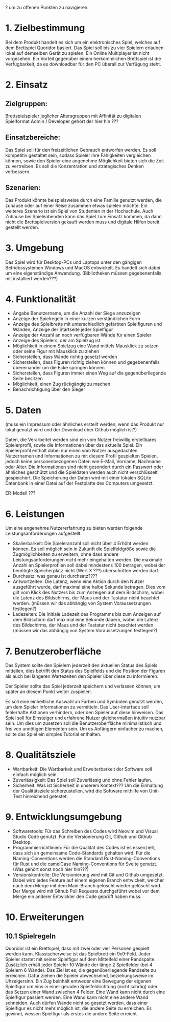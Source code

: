 ? um zu offenen Punkten zu navigieren.

# 1. Zielbestimmung
Bei dem Produkt handelt es sich um ein elektronisches Spiel, welches auf dem
Brettspiel Quoridor basiert. Das Spiel soll bis zu vier Spielern erlauben lokal
auf demselben Gerät zu spielen. Ein Online Multiplayer ist nicht vorgesehen.
Ein Vorteil gegenüber einem herkömmlichen Brettspiel ist die Verfügbarkeit, da
es downloadbar für den PC überall zur Verfügung steht.
# 2. Einsatz 
## Zielgruppen:
Brettspielspieler jeglicher Altersgruppen mit Affinität zu digitalen Spielformat
Admin / Developer gehört der hier hin ??? 
## Einsatzbereiche:
Das Spiel soll für den freizeitlichen Gebrauch entworfen werden.
Es soll kompetitiv gestaltet sein, sodass Spieler ihre Fähigkeiten vergleichen
können, sowie den Spieler eine angenehme Möglichkeit bieten sich die Zeit zu
vertreiben. Es soll die Konzentration und strategisches Denken verbessern.
## Szenarien:
Das Produkt könnte beispielsweise durch eine Familie genutzt werden, die zuhause oder auf einer Reise zusammen etwas spielen möchte. Ein weiteres Szenario ist ein Spiel von Studenten in der Hochschule. Auch Zuhause bei Spieleabenden kann das Spiel zum Einsatz kommen, da dann nicht die Brettspielversion gekauft werden muss und digitale Hilfen bereit gestellt werden.
# 3. Umgebung
Das Spiel wird für Desktop-PCs und Laptops unter den gängigen Betriebssystemen
Windows und MacOS entwickelt. Es handelt sich dabei um eine eigenständige
Anwendung. (Bibliotheken müssen gegebenenfalls mit installiert werden???)
# 4. Funktionalität
- Angabe Benutzername, um die Anzahl der Siege anzuzeigen
- Anzeige der Spielregeln in einer kurzen verständlichen Form
- Anzeige des Spielbretts mit unterschiedlich gefärbten Spielfiguren und Wänden, Anzeige der Startseite jeder Spielfigur
- Anzeige der Anzahl an noch verfügbaren Wände für einen Spieler
- Anzeige des Spielers, der am Spielzug ist
- Möglichkeit in einem Spielzug eine Wand mittels Mausklick zu setzen oder seine Figur mit Mausklick zu ziehen
- Sicherstellen, dass Wände richtig gesetzt werden
- Sicherstellen, dass Figuren richtig ziehen können und gegebenenfalls übereinander um die Ecke springen können
- Sicherstellen, dass Figuren immer einen Weg auf die gegenüberliegende Seite besitzen
- Möglichkeit, einen Zug rückgängig zu machen
- Benachrichtigung über den Sieger

# 5. Daten
(muss ein Impressum oder ähnliches erstellt werden, wenn das Produkt nur lokal genutzt wird
und der Download über Github möglich ist?)

Daten, die Verarbeitet werden sind ein vom Nutzer freiwillig erstellbares
Spielerprofil, sowie die Informationen über das aktuelle Spiel. Ein
Spielerprofil enthält dabei nur einen vom Nutzer ausgedachten Nutzernamen und
Informationen zu mit diesem Profil gespielten Spielen, jedoch keine
personenbezogenen Daten wie E-Mail, Vorname, Nachname oder Alter. Die
Informationen sind nicht gesondert durch ein Passwort oder ähnliches geschützt
und die Spieldaten werden auch nicht verschlüsselt gespeichert. Die Speicherung
der Daten wird mit einer lokalen SQLite Datenbank in einer Datei auf der
Festplatte des Computers umgesetzt.

ER-Modell ???
# 6. Leistungen
Um eine angenehme Nutzererfahrung zu bieten werden folgende
Leistungsanforderungen aufgestellt:
- Skalierbarkeit: Die Spieleranzahl soll nicht über 4 Erhöht werden können. Es
  soll
  möglich sein in Zukunft die Spielfeldgröße sowie die Zugmöglichkeiten zu
  erweitern, ohne dass andere Leistungsanforderungen nicht mehr eingehalten
  werden. Die maximale Anzahl an Spielerprofilen soll dabei mindestens 100
  betragen, wobei der benötigte Speicherplatz nicht (Wert X ???) überschritten
  werden darf.
- Durchsatz: was genau ist durchsatz???? 
- Antwortzeiten: Die Latenz, wenn eine Aktion durch den Nutzer ausgeführt
  wurde, darf maximal eine halbe Sekunde betragen. Dies vom gilt vom Klick des
  Nutzers bis zum Anzeigen auf dem Bildschirm, wobei die Latenz des
  Bildschirms, der Maus und der Tastatur nicht beachtet werden. 
  (müssen wir das abhängig von System Voraussetzungen festlegen?)
- Ladezeiten: Die Initiale Ladezeit des Programms bis zum Anzeigen auf dem
  Bildschirm darf maximal eine Sekunde dauern, wobei die Latenz des
  Bildschirms, der Maus und der Tastatur nicht beachtet werden.
  (müssen wir das abhängig von System Voraussetzungen festlegen?)
# 7. Benutzeroberfläche
Das System sollte den Spielern jederzeit den aktuellen Status des Spiels
mitteilen, dies betrifft den Status des Spielfelds und die Position der Figuren
als auch bei längeren Wartezeiten den Spieler über diese zu informieren.

Der Spieler sollte das Spiel jederzeit speichern und verlassen können, um später an diesem Punkt weiter zuspielen.

Es soll eine einheitliche Auswahl an Farben und Symbolen genutzt werden, um dem
Spieler Informationen zu vermitteln. Das User-Interface soll fehlerhafte
Aktionen verhindern, oder den Spieler auf diese hinweisen.
Das Spiel soll für Einsteiger und erfahrene Nutzer gleichermaßen intuitiv
nutzbar sein. Um dies um zusetzen soll die Benutzeroberfläche minimalistisch
und frei von unnötigen Elementen sein.
Um es Anfängern einfacher zu machen, sollte das Spiel ein simples Tutorial
enthalten.
# 8. Qualitätsziele
- Wartbarkeit: Die Wartbarkeit und Erweiterbarkeit der Software soll einfach
möglich sein.
- Zuverlässigkeit: Das Spiel soll Zuverlässig und ohne Fehler laufen.
- Sicherheit: Was ist Sicherheit in unserem Kontext???
Um die Einhaltung der Qualitätsziele sicherzustellen, wird die Software mithilfe von Unit-Test hinreichend getestet.
# 9. Entwicklungsumgebung
- Softwaretools: Für das Schreiben des Codes wird Neovim und Visual Studio Code
  genutzt. Für die Versionierung Git, Github und Github Desktop.
- Programmierrichtlinien: Für die Qualität des Codes ist es essenziell, dass
  sich an gemeinsame Code-Standards gehalten wird. Für die Naming-Conventions
  werden die Standard Rust-Naming-Conventions für Rust und die camelCase
  Naming-Conventions für Svelte genutzt.
  (Was gehört sonst noch hier hin???)
- Versionskontrolle: Die Versionierung wird mit Git und Github umgesetzt.
  Dabei wird jedes Feature auf einem eigenen Branch entwickelt, welcher nach
  dem Merge mit dem Main-Branch gelöscht wieder gelöscht wird. Der Merge wird
  mit Github Pull Requests durchgeführt wobei vor dem Merge ein anderer
  Entwickler den Code geprüft haben muss.
# 10. Erweiterungen
## 10.1 Spielregeln
Quoridor ist ein Brettspiel, dass mit zwei oder vier Personen gespielt werden
kann. Klassischerweise ist das Spielbrett ein 9x9-Feld. Jeder Spieler startet
mit seiner Spielfigur auf dem Mittelfeld einer Randspalte. Zusätzlich erhält
jeder Spieler 10 Wände der länge 2 Spielfelder (bei 4 Spielern 6 Wände). Das
Ziel ist es, die gegenüberliegende Randseite zu erreichen. Dafür ziehen die
Spieler abwechselnd, beziehungsweise im Uhzeigersinn. Ein Zug beinhält entweder
eine Bewegung der eigenen Spielfigur um eins in einer geraden Spielfeldrichtung
(nicht schräg) oder das Setzen einer Wand  zwischen 4 Felder. Eine Wand kann
nicht durch eine Spielfigur passiert werden. Eine Wand kann nicht eine andere
Wand schneiden. Auch dürfen Wände nicht so gesetzt werden, dass einer
Spielfigur es nicht mehr möglich ist, die andere Seite zu erreichen. Es
gewinnt, wessen Spielfigur als erstes die andere Seite erreicht.
